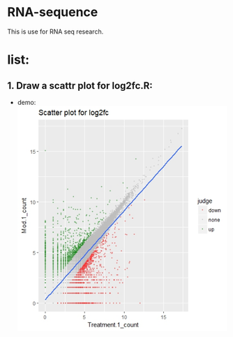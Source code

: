 # RNA-sequence
This is use for RNA seq research.

# list:
## 1. Draw a scattr plot for log2fc.R:
+ demo:
![img](https://raw.githubusercontent.com/Wan-Yifei/RNA-sequence/master/demo%20scatter%20plot%20log2fc.jpeg)
